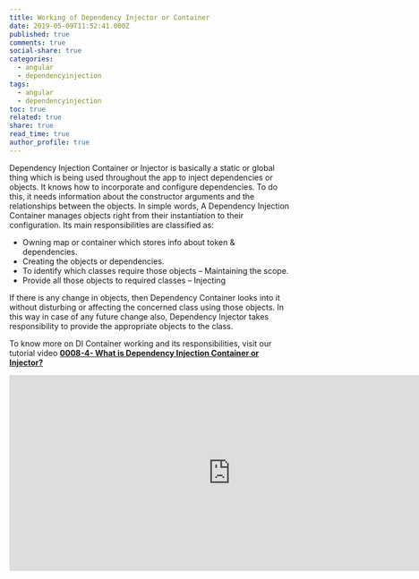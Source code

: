 ```yaml
---
title: Working of Dependency Injector or Container
date: 2019-05-09T11:52:41.000Z
published: true
comments: true
social-share: true
categories:
  - angular
  - dependencyinjection
tags:
  - angular
  - dependencyinjection
toc: true
related: true
share: true
read_time: true
author_profile: true
---
```


<p>Dependency Injection Container or Injector is basically a static or global thing which is being used throughout the app to inject dependencies or objects. It knows how to incorporate and configure dependencies. To do this, it needs information about the constructor arguments and the relationships between the objects. In simple words, A Dependency Injection Container manages objects right from their instantiation to their configuration. Its main responsibilities are classified as:</p>
<ul>
<li>Owning map or container which stores info about token &amp; dependencies.</li>
<li>Creating the objects or dependencies.</li>
<li>To identify which classes require those objects – Maintaining the scope.</li>
<li>Provide all those objects to required classes – Injecting</li>
</ul>
<p>If there is any change in objects, then Dependency Container looks into it without disturbing or affecting the concerned class using those objects. In this way in case of any future change also, Dependency Injector takes responsibility to provide the appropriate objects to the class.</p>
<p>To know more on DI Container working and its responsibilities, visit our tutorial video <a href="https://www.youtube.com/watch?v=nf-4vmqcYYY" target="_blank" rel="noopener noreferrer"><strong>0008-4- What is Dependency Injection Container or Injector?</strong></a></p>
<p><iframe width="790" height="350" src="https://www.youtube.com/embed/nf-4vmqcYYY" frameborder="0" allow="accelerometer; autoplay; encrypted-media; gyroscope; picture-in-picture" allowfullscreen></iframe></p>
